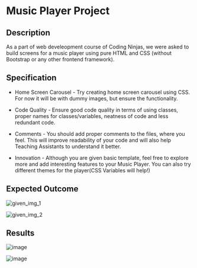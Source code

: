 # Music Player Project

## Description

As a part of web develeopment course of Coding Ninjas,  we were asked to build screens for a music player using pure HTML and CSS (without Bootstrap or any other frontend framework).

## Specification

* Home Screen Carousel  - Try creating home screen carousel using CSS. For now it will be with dummy images, but ensure the functionality. 

* Code Quality - Ensure good code quality in terms of using classes, proper names for classes/variables, neatness of code and less redundant code.

* Comments - You should add proper comments to the files, where you feel. This will improve readability of your code and will also help Teaching Assistants to understand it better. 

* Innovation - Although you are given basic template, feel free to explore more and add interesting features to your Music Player. You can also try different themes for the player(CSS Variables will help!)

## Expected Outcome

![given_img_1](https://user-images.githubusercontent.com/46063095/140931095-026a04a6-0958-45dd-877e-7982297e2d0d.png)

![given_img_2](https://user-images.githubusercontent.com/46063095/140931186-957e568a-634d-4d23-92dd-a5d495a77e7e.png)

## Results

![image](https://user-images.githubusercontent.com/46063095/140931328-8456d158-97e5-4787-988e-7b683e4e0330.png)

![image](https://user-images.githubusercontent.com/46063095/140931274-7ce95d07-be19-4b2d-8bb2-e12d7be8b664.png)

